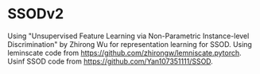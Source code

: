 # SSODv2
Using "Unsupervised Feature Learning via Non-Parametric Instance-level Discrimination" by Zhirong Wu for representation learning for SSOD.
Using leminscate code from https://github.com/zhirongw/lemniscate.pytorch.  
Usinf SSOD code from https://github.com/Yan107351111/SSOD.  

